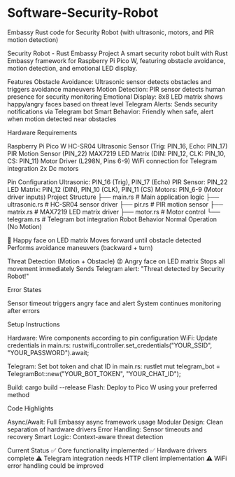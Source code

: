# Software-Security-Robot
Embassy Rust code for Security Robot (with ultrasonic, motors, and PIR motion detection)

Security Robot - Rust Embassy Project
A smart security robot built with Rust Embassy framework for Raspberry Pi Pico W, featuring obstacle avoidance, motion detection, and emotional LED display.

Features
Obstacle Avoidance: Ultrasonic sensor detects obstacles and triggers avoidance maneuvers
Motion Detection: PIR sensor detects human presence for security monitoring
Emotional Display: 8x8 LED matrix shows happy/angry faces based on threat level
Telegram Alerts: Sends security notifications via Telegram bot
Smart Behavior: Friendly when safe, alert when motion detected near obstacles

Hardware Requirements

Raspberry Pi Pico W
HC-SR04 Ultrasonic Sensor (Trig: PIN_16, Echo: PIN_17)
PIR Motion Sensor (PIN_22)
MAX7219 LED Matrix (DIN: PIN_12, CLK: PIN_10, CS: PIN_11)
Motor Driver (L298N, Pins 6-9)
WiFi connection for Telegram integration
2x Dc motors

Pin Configuration
Ultrasonic: PIN_16 (Trig), PIN_17 (Echo)
PIR Sensor: PIN_22
LED Matrix: PIN_12 (DIN), PIN_10 (CLK), PIN_11 (CS)
Motors: PIN_6-9 (Motor driver inputs)
Project Structure
├── main.rs          # Main application logic
├── ultrasonic.rs    # HC-SR04 sensor driver
├── pir.rs           # PIR motion sensor
├── matrix.rs        # MAX7219 LED matrix driver
├── motor.rs         # Motor control
└── telegram.rs      # Telegram bot integration
Robot Behavior
Normal Operation (No Motion)

🙂 Happy face on LED matrix
Moves forward until obstacle detected
Performs avoidance maneuvers (backward + turn)

Threat Detection (Motion + Obstacle)
😠 Angry face on LED matrix
Stops all movement immediately
Sends Telegram alert: "Threat detected by Security Robot!"

Error States

Sensor timeout triggers angry face and alert
System continues monitoring after errors

Setup Instructions

Hardware: Wire components according to pin configuration
WiFi: Update credentials in main.rs:
rustwifi_controller.set_credentials("YOUR_SSID", "YOUR_PASSWORD").await;

Telegram: Set bot token and chat ID in main.rs:
rustlet mut telegram_bot = TelegramBot::new("YOUR_BOT_TOKEN", "YOUR_CHAT_ID");

Build: cargo build --release
Flash: Deploy to Pico W using your preferred method

Code Highlights

Async/Await: Full Embassy async framework usage
Modular Design: Clean separation of hardware drivers
Error Handling: Sensor timeouts and recovery
Smart Logic: Context-aware threat detection

Current Status
✅ Core functionality implemented
✅ Hardware drivers complete
⚠️ Telegram integration needs HTTP client implementation
⚠️ WiFi error handling could be improved
